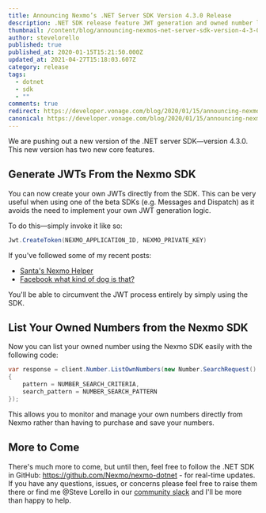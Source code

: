 ```yaml
---
title: Announcing Nexmo’s .NET Server SDK Version 4.3.0 Release
description: .NET SDK release feature JWT generation and owned number listing capabilities
thumbnail: /content/blog/announcing-nexmos-net-server-sdk-version-4-3-0-release-dr/E_NET-SDK-Update_1200x600.png
author: stevelorello
published: true
published_at: 2020-01-15T15:21:50.000Z
updated_at: 2021-04-27T15:18:03.607Z
category: release
tags:
  - dotnet
  - sdk
  - ""
comments: true
redirect: https://developer.vonage.com/blog/2020/01/15/announcing-nexmos-net-server-sdk-version-4-3-0-release-dr
canonical: https://developer.vonage.com/blog/2020/01/15/announcing-nexmos-net-server-sdk-version-4-3-0-release-dr
---
```

We are pushing out a new version of the .NET server SDK—version 4.3.0. This new version has two new core features.

## Generate JWTs From the Nexmo SDK

You can now create your own JWTs directly from the SDK. This can be very useful when using one of the beta SDKs (e.g. Messages and Dispatch) as it avoids the need to implement your own JWT generation logic.

To do this—simply invoke it like so:

```csharp
Jwt.CreateToken(NEXMO_APPLICATION_ID, NEXMO_PRIVATE_KEY)
```

If you've followed some of my recent posts:

* [Santa's Nexmo Helper](https://www.nexmo.com/blog/2019/12/19/santas-nexmo-helper-c-advent-series-dr)
* [Facebook what kind of dog is that?](https://www.nexmo.com/blog/2019/10/31/how-to-add-machine-learning-to-facebook-messenger-dr)

You'll be able to circumvent the JWT process entirely by simply using the SDK.

## List Your Owned Numbers from the Nexmo SDK

Now you can list your owned number using the Nexmo SDK easily with the following code:

```csharp
var response = client.Number.ListOwnNumbers(new Number.SearchRequest() 
{
    pattern = NUMBER_SEARCH_CRITERIA,
    search_pattern = NUMBER_SEARCH_PATTERN
});
```

This allows you to monitor and manage your own numbers directly from Nexmo rather than having to purchase and save your numbers.

## More to Come

There's much more to come, but until then, feel free to follow the .NET SDK in GitHub: https://github.com/Nexmo/nexmo-dotnet - for real-time updates. If you have any questions, issues, or concerns please feel free to raise them there or find me @Steve Lorello in our [community slack](https://developer.nexmo.com/community/slack) and I'll be more than happy to help.